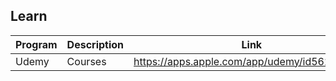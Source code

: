 ## Learn

| Program | Description | Link | Plugins | Comment |
| --- | --- | --- | --- | --- |
| Udemy | Courses | https://apps.apple.com/app/udemy/id562413829 |
